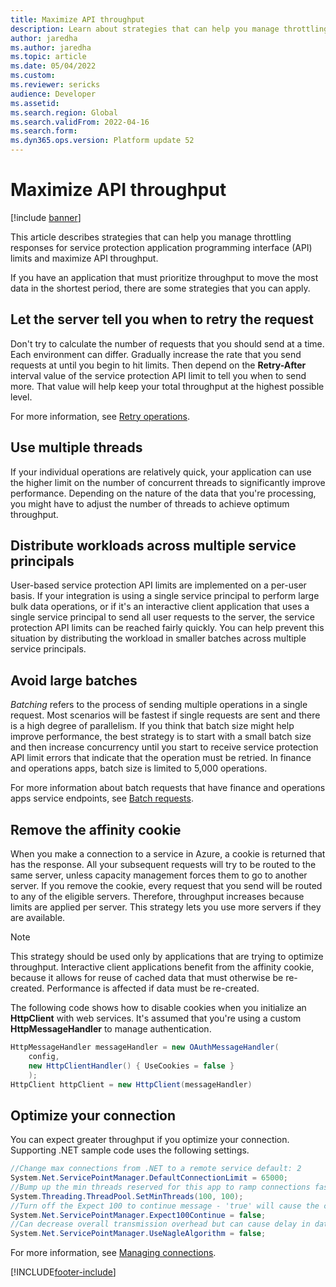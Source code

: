 ```yaml
---
title: Maximize API throughput
description: Learn about strategies that can help you manage throttling responses for service protection application programming interface (API) limits and maximize API throughput.
author: jaredha
ms.author: jaredha
ms.topic: article
ms.date: 05/04/2022
ms.custom:
ms.reviewer: sericks 
audience: Developer
ms.assetid: 
ms.search.region: Global
ms.search.validFrom: 2022-04-16
ms.search.form: 
ms.dyn365.ops.version: Platform update 52
---
```


# Maximize API throughput

[!include [banner](../includes/banner.md)]

This article describes strategies that can help you manage throttling responses for service protection application programming interface (API) limits and maximize API throughput.

If you have an application that must prioritize throughput to move the most data in the shortest period, there are some strategies that you can apply.

## Let the server tell you when to retry the request

Don't try to calculate the number of requests that you should send at a time. Each environment can differ. Gradually increase the rate that you send requests at until you begin to hit limits. Then depend on the **Retry-After** interval value of the service protection API limit to tell you when to send more. That value will help keep your total throughput at the highest possible level. 

For more information, see [Retry operations](service-protection-retry-operations.md).

## Use multiple threads

If your individual operations are relatively quick, your application can use the higher limit on the number of concurrent threads to significantly improve performance. Depending on the nature of the data that you're processing, you might have to adjust the number of threads to achieve optimum throughput.

## Distribute workloads across multiple service principals

User-based service protection API limits are implemented on a per-user basis. If your integration is using a single service principal to perform large bulk data operations, or if it's an interactive client application that uses a single service principal to send all user requests to the server, the service protection API limits can be reached fairly quickly. You can help prevent this situation by distributing the workload in smaller batches across multiple service principals.

## Avoid large batches

*Batching* refers to the process of sending multiple operations in a single request. Most scenarios will be fastest if single requests are sent and there is a high degree of parallelism. If you think that batch size might help improve performance, the best strategy is to start with a small batch size and then increase concurrency until you start to receive service protection API limit errors that indicate that the operation must be retried. In finance and operations apps, batch size is limited to 5,000 operations.

For more information about batch requests that have finance and operations apps service endpoints, see [Batch requests](../data-entities/odata.md#batch-requests).

## Remove the affinity cookie

When you make a connection to a service in Azure, a cookie is returned that has the response. All your subsequent requests will try to be routed to the same server, unless capacity management forces them to go to another server. If you remove the cookie, every request that you send will be routed to any of the eligible servers. Therefore, throughput increases because limits are applied per server. This strategy lets you use more servers if they are available.

> [!NOTE]
> This strategy should be used only by applications that are trying to optimize throughput. Interactive client applications benefit from the affinity cookie, because it allows for reuse of cached data that must otherwise be re-created. Performance is affected if data must be re-created.

The following code shows how to disable cookies when you initialize an **HttpClient** with web services. It's assumed that you're using a custom **HttpMessageHandler** to manage authentication.

```C#
HttpMessageHandler messageHandler = new OAuthMessageHandler(
    config,
    new HttpClientHandler() { UseCookies = false }
    );
HttpClient httpClient = new HttpClient(messageHandler)
```

## Optimize your connection

You can expect greater throughput if you optimize your connection. Supporting .NET sample code uses the following settings.

```C#
//Change max connections from .NET to a remote service default: 2
System.Net.ServicePointManager.DefaultConnectionLimit = 65000;
//Bump up the min threads reserved for this app to ramp connections faster - minWorkerThreads defaults to 4, minIOCP defaults to 4 
System.Threading.ThreadPool.SetMinThreads(100, 100);
//Turn off the Expect 100 to continue message - 'true' will cause the caller to wait until it round-trip confirms a connection to the server 
System.Net.ServicePointManager.Expect100Continue = false;
//Can decrease overall transmission overhead but can cause delay in data packet arrival
System.Net.ServicePointManager.UseNagleAlgorithm = false;
```

For more information, see [Managing connections](/dotnet/framework/network-programming/managing-connections).

[!INCLUDE[footer-include](../../../includes/footer-banner.md)]

